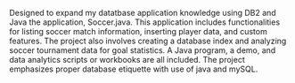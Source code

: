 Designed to expand my datatbase application knowledge using DB2 and Java the application, Soccer.java. This application includes functionalities for listing soccer match information, inserting player data, and custom features. The project also involves creating a database index and analyzing soccer tournament data for goal statistics. A Java program, a demo, and data analytics scripts or workbooks are all included. The project emphasizes proper database etiquette with use of java and mySQL.
